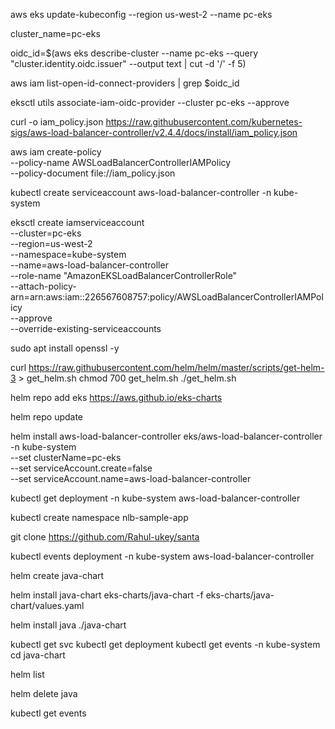 
aws eks update-kubeconfig --region us-west-2 --name pc-eks 

cluster_name=pc-eks 

oidc_id=$(aws eks describe-cluster --name pc-eks  --query "cluster.identity.oidc.issuer" --output text | cut -d '/' -f 5)

aws iam list-open-id-connect-providers | grep $oidc_id


eksctl utils associate-iam-oidc-provider --cluster pc-eks --approve



curl -o iam_policy.json https://raw.githubusercontent.com/kubernetes-sigs/aws-load-balancer-controller/v2.4.4/docs/install/iam_policy.json


aws iam create-policy \
    --policy-name AWSLoadBalancerControllerIAMPolicy \
    --policy-document file://iam_policy.json

kubectl create serviceaccount aws-load-balancer-controller -n kube-system


eksctl create iamserviceaccount \
  --cluster=pc-eks  \
  --region=us-west-2 \
  --namespace=kube-system \
  --name=aws-load-balancer-controller \
  --role-name "AmazonEKSLoadBalancerControllerRole" \
  --attach-policy-arn=arn:aws:iam::226567608757:policy/AWSLoadBalancerControllerIAMPolicy \
  --approve \
  --override-existing-serviceaccounts 

sudo apt install openssl -y

curl https://raw.githubusercontent.com/helm/helm/master/scripts/get-helm-3 > get_helm.sh
chmod 700 get_helm.sh
./get_helm.sh


helm repo add eks https://aws.github.io/eks-charts

helm repo update


helm install aws-load-balancer-controller eks/aws-load-balancer-controller \
  -n kube-system \
  --set clusterName=pc-eks \
  --set serviceAccount.create=false \
  --set serviceAccount.name=aws-load-balancer-controller 

kubectl get deployment -n kube-system aws-load-balancer-controller

kubectl create namespace nlb-sample-app

git clone https://github.com/Rahul-ukey/santa



kubectl events deployment -n kube-system aws-load-balancer-controller


helm create java-chart

helm install java-chart eks-charts/java-chart -f eks-charts/java-chart/values.yaml

helm install java ./java-chart

kubectl get svc 
kubectl get deployment 
kubectl get events -n kube-system
cd java-chart

helm list

helm delete java

kubectl get events 
